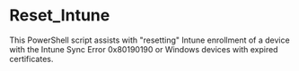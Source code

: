 # Reset_Intune
This PowerShell script assists with "resetting" Intune enrollment of a device with the Intune Sync Error 0x80190190 or Windows devices with expired certificates.
